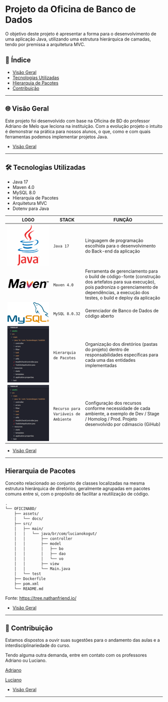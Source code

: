 # Projeto da Oficina de Banco de Dados

O objetivo deste projeto é apresentar a forma para o desenvolvimento de uma aplicação Java, utilizando uma estrutura hierárquica de camadas, tendo por premissa a arquitetura MVC.

## 🎯 Índice

- [Visão Geral](#-índice)
- [Tecnologias Utilizadas](#-tecnologias-utilizadas)
- [Hierarquia de Pacotes](#hierarquia-de-pacotes)
- [Contribuição](#🤝-contribuição)

---

## 🌐 Visão Geral

Este projeto foi desenvolvido com base na Oficina de BD do professor Adriano de Melo que leciona na instituição. Com a evolução projeto o intuito é demonstrar na prática para nossos alunos, o que, como e com quais ferramentas podemos implementar projetos Java.

- [Visão Geral](#-índice)
---

## 🛠 Tecnologias Utilizadas

* Java 17
* Maven 4.0
* MySQL 8.0
* Hierarquia de Pacotes
* Arquitetura MVC
* Dotenv para Java

|LOGO           |STACK                              |FUNÇÃO                       |
|---------------|-----------------------------------|-----------------------------|
| ![Java 17](assets/java-logo-icon.png) | `Java 17` | Linguagem de programação escolhida para o desenvolvimento do Back-end da aplicação |
| ![Maven 4](assets/apache-maven-icon.png) | `Maven 4.0` | Ferramenta de gerenciamento para o build de código-fonte (construção dos artefatos para sua execução), pois padroniza o gerenciamento de dependências, a execução dos testes, o build e deploy da aplicação |
| ![MySQL 8.0](assets/mysql-logo-icon.png)  | `MySQL 8.0.32` | Gerenciador de Banco de Dados de código aberto |
| ![Package Hierarchy](assets/img-hierarquia.png)  | `Hierarquia de Pacotes` | Organização dos diretórios (pastas do projeto) dentro de responsabilidades específicas para cada uma das entidades implementadas |
| ![Dotenv Java](assets/img-hierarquia.png)  | `Recurso para Variáveis de Ambiente` | Configuração dos recursos conforme necessidade de cada ambiente, a exemplo de Dev / Stage / Homolog / Prod. Projeto desenvolvido por cdimascio (GiHub) |

- [Visão Geral](#-índice)
---

## Hierarquia de Pacotes

Conceito relacionado ao conjunto de classes localizadas na mesma estrutura hierárquica de diretórios, geralmente agrupadas em pacotes comuns entre si, com o propósito de facilitar a reutilização de código.

```shell
.
└── OFICINABD/
    ├── assets/
    │   └── docs/
    ├── src/
    │   ├── main/
    │   │   └── java/br/com/lucianokogut/
    │   │       ├── controller
    │   │       ├── model
    │   │       │   ├── bo
    │   │       │   ├── dao
    │   │       │   └── vo
    │   │       ├── view
    │   │       └── Main.java
    │   └── test
    ├── Dockerfile
    ├── pom.xml
    └── README.md
```

Fonte: https://tree.nathanfriend.io/

- [Visão Geral](#-índice)
---

## 🤝 Contribuição

Estamos dispostos a ouvir suas sugestões para o andamento das aulas e a interdisciplinariedade do curso.

Tendo alguma outra demanda, entre em contato com os professores Adriano ou Luciano.

[Adriano](adriano.melo@prof.sc.senac.br)

[Luciano](luciano.kogut@prof.sc.senac.br)

- [Visão Geral](#-índice)
---